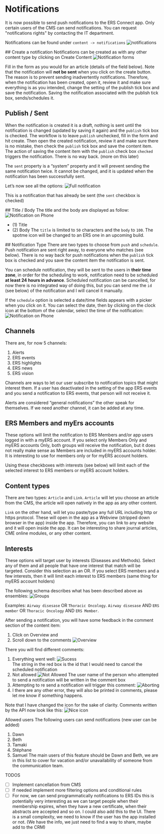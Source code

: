 # Notifications
It is now possible to send push notifications to the ERS Connect app. 
Only certain users of the CMS can send notifications. You can request "notifications rights" by contacting the IT department.

Notifications can be found under `content -> notifications`
![notifications](./img/notifications/Cloud_CMS_notifications.png)
 
## Create a notification
Notifications can be created as with any other content type by clicking on Create Content
![Notification forms](./img/notifications/Notifications-form.png)

Fill in the form as you would for an article (details of the field below). Note that the notification will __not be sent__ when you click on the create button. The reason is to prevent sending inadvertently notifications. Therefore, when the notification has been created, open it, review it and make sure everything is as you intended, change the setting of the publish tick box and save the notification. Saving the notification associated with the publish tick box, sends/schedules it.

## Publish / Sent
When the notification is created it is a draft, nothing is sent until the notification is changed (updated by saving it again) and the `publish` tick box is checked. The workflow is to leave `publish` unchecked, fill in the form and hit create. Then open the created notification, review it and make sure there is no mistake, then check the `publish` tick box and save the content item. The action of saving the content item with the `publish` check box `checked` triggers the notification. There is no way back. (more on this later)

The `sent` property is a “system” property and it will prevent sending the same notification twice. It cannot be changed, and it is updated when the notification has been successfully sent.

Let’s now see all the options:
![Full notification](./img/notifications/Full_notification.png)
 
This is a notification that has already be sent (the `sent` checkbox is checked)

## Title / Body
The title and the body are displayed as follow:
![Notification on Phone](./img/notifications/notification-screen.png) 
* (1) Title
* (2) Body
The `title` is limited to `50` characters and the `body` to `100`.  The spotme icon will be changed to an ERS one in an upcoming build.

## Notification Type
There are two types to choose from `push` and `schedule`. Push notification are sent right away, to everyone who matches (see below). There is no way back for push notifications when the `publish` tick box is checked and you save the content item the notification is sent.

You can schedule notification, they will be sent to the users in __their time zone__, in order for the scheduling to work, notification need to be scheduled __at least 24 hours in advance__. Scheduled notification can be cancelled, for now there is no integrated way of doing this, but you can send me the `id` (see below) of the notification and I will cancel it manually.

If the `schedule` option is selected a date/time fields appears with a picker when you click on it. You can select the date, then by clicking on the clock icon at the bottom of the calendar, select the time of the notification:
![Notification on Phone](./img/notifications/date-picker.png) 
## Channels
There are, for now 5 channels:
1.	Alerts
2.	ERS events
3.	ERS highlights
4.	ERS news
5.	ERS vision

Channels are ways to let our user subscribe to notification topics that might interest them. If a user has deactivated in the setting of the app ERS events and you send a notification to ERS events, that person will not receive it.

Alerts are considered “general notifications” the other speak for themselves. If we need another channel, it can be added at any time.

## ERS Members and myErs accounts
These options will limit the notification to ERS Members and/or app users logged in with a myERS account. If you select only Members Only and myERS accounts Only, both groups will receive the notification, but it does not really make sense as Members are included in myERS accounts holder. It is interesting to use for members only or for myERS account holders. 

Using these checkboxes with interests (see below) will limit each of the selected interest to ERS members or myERS account holders.

## Content types
There are two types: `Article` and `Link`. `Article` will let you choose an article from the CMS, the article will open natively in the app as any other content.

`Link` on the other hand, will let you paste/type any full URL including http or https protocol. These will open in the app as a Webview (stripped down browser in the app) inside the app. Therefore, you can link to any website and it will open inside the app. It can be interesting to share journal articles, CME online modules, or any other content. 

## Interests
These options will target user by interests (Diseases and Methods). Select any of them and all people that have one interest that match will be targeted. Consider this selection as an OR. If you select ERS members and a few interests, then it will limit each interest to ERS members (same thing for myERS account holders)

The following schema describes what has been described above as ensembles: 
![Groups](./img/notifications/notification-groups.png) 

Examples: 
`Airway disesase` OR `Thoracic Oncology`. 
`Airway disesase`  AND `ERS member` OR `Thoracic Oncology` AND `ERS Member`.

After sending a notification, you will have some feedback in the comment section of the content item:

1)	Click on Overview and 
2)	Scroll down to the comments
![Overview](./img/notifications/Document_Overview.png) 

There you will find different comments:

1. Everything went well:
    ![Sucess](./img/notifications/sucess.png)  
    The string in the red box is the id that I would need to cancel the scheduled notification
2. Not allowed 
    ![Not Allowed](./img/notifications/not-allowed.png) 
The user name of the person who attempted to send a notification will be written in the comment box
3. Attempting to re send a notification will trigger this comment:
    ![Aborting](./img/notifications/aborting.png) 
4. I there are any other error, they will also be printed in comments, please let me know if something happens.

Note that I have changed the icon for the sake of clarity. Comments written by the API now look like this:
![Nice icon](./img/notifications/api-notifications.png) 
 

Allowed users
The following users can send notifications (new user can be added)
1.	Dawn
2.	Beth
3.	Tamaki
4.	Stéphane
5.	Samuel
The main users of this feature should be Dawn and Beth, we are in this list to cover for vacation and/or unavailability of someone from the communication team.

TODOS
* [ ] Implement cancellation from CMS
* [ ] If needed implement more filtering options and conditional rules
* [ ] For now, we can send programmatically notifications to ERS IDs this is potentially very interesting as we can target people when their membership expires, when they have a new certificate, when their abstracts are accepted and so on. I could also add this to the UI. There is a small complexity, we need to know if the user has the app installed or not. (We have the info, we just need to find a way to share, maybe add to the CRM)
